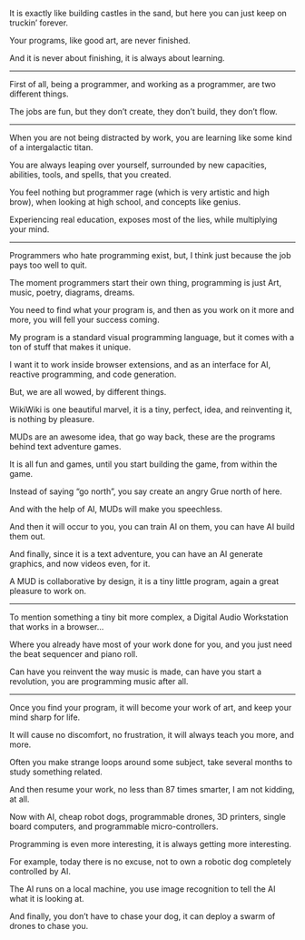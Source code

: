 It is exactly like building castles in the sand,
but here you can just keep on truckin’ forever.

Your programs, like good art,
are never finished.

And it is never about finishing,
it is always about learning.

---

First of all, being a programmer,
and working as a programmer, are two different things.

The jobs are fun, but they don’t create,
they don’t build, they don’t flow.

---

When you are not being distracted by work,
you are learning like some kind of a intergalactic titan.

You are always leaping over yourself,
surrounded by new capacities, abilities, tools, and spells, that you created.

You feel nothing but programmer rage (which is very artistic and high brow),
when looking at high school, and concepts like genius.

Experiencing real education,
exposes most of the lies, while multiplying your mind.

---

Programmers who hate programming exist,
but, I think just because the job pays too well to quit.

The moment programmers start their own thing,
programming is just Art, music, poetry, diagrams, dreams.

You need to find what your program is,
and then as you work on it more and more, you will fell your success coming.

My program is a standard visual programming language,
but it comes with a ton of stuff that makes it unique.

I want it to work inside browser extensions,
and as an interface for AI, reactive programming, and code generation.

But, we are all wowed,
by different things.

WikiWiki is one beautiful marvel,
it is a tiny, perfect, idea, and reinventing it, is nothing by pleasure.

MUDs are an awesome idea, that go way back,
these are the programs behind text adventure games.

It is all fun and games,
until you start building the game, from within the game.

Instead of saying “go north”,
you say create an angry Grue north of here.

And with the help of AI,
MUDs will make you speechless.

And then it will occur to you, you can train AI on them,
you can have AI build them out.

And finally, since it is a text adventure,
you can have an AI generate graphics, and now videos even, for it.

A MUD is collaborative by design,
it is a tiny little program, again a great pleasure to work on.

---

To mention something a tiny bit more complex,
a Digital Audio Workstation that works in a browser…

Where you already have most of your work done for you,
and you just need the beat sequencer and piano roll.

Can have you reinvent the way music is made,
can have you start a revolution, you are programming music after all.

---

Once you find your program,
it will become your work of art, and keep your mind sharp for life.

It will cause no discomfort, no frustration,
it will always teach you more, and more.

Often you make strange loops around some subject,
take several months to study something related.

And then resume your work,
no less than 87 times smarter, I am not kidding, at all.

Now with AI, cheap robot dogs, programmable drones, 3D printers,
single board computers, and programmable micro-controllers.

Programming is even more interesting,
it is always getting more interesting.

For example, today there is no excuse,
not to own a robotic dog completely controlled by AI.

The AI runs on a local machine,
you use image recognition to tell the AI what it is looking at.

And finally, you don’t have to chase your dog,
it can deploy a swarm of drones to chase you.

